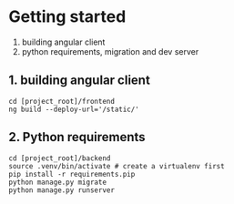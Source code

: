 # Getting started
1. building angular client
2. python requirements, migration and dev server

## 1. building angular client

```
cd [project_root]/frontend
ng build --deploy-url='/static/'
```

## 2. Python requirements

```
cd [project_root]/backend
source .venv/bin/activate # create a virtualenv first
pip install -r requirements.pip
python manage.py migrate
python manage.py runserver
```
